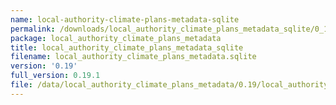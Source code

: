 ```yaml
---
name: local-authority-climate-plans-metadata-sqlite
permalink: /downloads/local_authority_climate_plans_metadata_sqlite/0_19
package: local_authority_climate_plans_metadata
title: local_authority_climate_plans_metadata_sqlite
filename: local_authority_climate_plans_metadata.sqlite
version: '0.19'
full_version: 0.19.1
file: /data/local_authority_climate_plans_metadata/0.19/local_authority_climate_plans_metadata.sqlite
---
```

